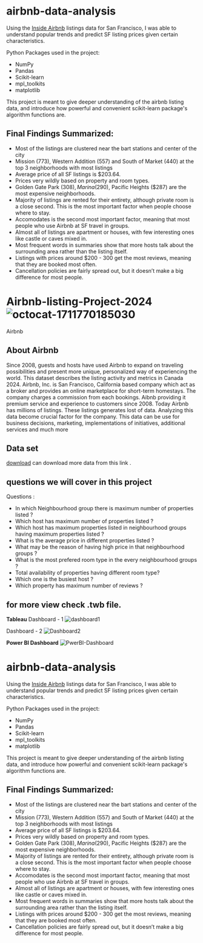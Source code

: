 # airbnb-data-analysis

Using the [Inside Airbnb](http://insideairbnb.com/) listings data for San Francisco, I was able to understand popular trends and predict SF listing prices given certain characteristics. 

Python Packages used in the project:
- NumPy
- Pandas
- Scikit-learn
- mpl_toolkits
- matplotlib
 
This project is meant to give deeper understanding of the airbnb listing data, and introduce how powerful and convenient scikit-learn package's algorithm functions are.

## Final Findings Summarized:
- Most of the listings are clustered near the bart stations and center of the city
- Mission (773), Western Addition (557) and South of Market (440) at the top 3 neighborhoods with most listings
- Average price of all SF listings is $203.64.
- Prices very wildly based on property and room types.
- Golden Gate Park ($308), Marina ($290), Pacific Heights ($287) are the most expensive neighborhoods.
- Majority of listings are rented for their entirety, although private room is a close second. This is the most important factor when people choose where to stay.
- Accomodates is the second most important factor, meaning that most people who use Airbnb at SF travel in groups.
- Almost all of listings are apartment or houses, with few interesting ones like castle or caves mixed in.
- Most frequent words in summaries show that more hosts talk about the surrounding area rather than the listing itself.
- Listings with prices around $200 - 300 get the most reviews, meaning that they are booked most often.
- Cancellation policies are fairly spread out, but it doesn’t make a big difference for most people.
# Airbnb-listing-Project-2024![octocat-1711770185030](https://github.com/RiyaSinghPatel/Airbnb-listing-Project-2024/assets/148413456/cf3eb408-178e-4a91-8d11-236e3a270325)

Airbnb 

## About Airbnb
Since 2008, guests and hosts have used Airbnb to expand on traveling possibilities and present more unique, personalized way of experiencing the world. This dataset describes the listing activity and metrics in Canada 2024.
Airbnb, Inc. is San Francisco, California based company which act as a broker and provides an online marketplace for short-term homestays. The company charges a commission from each bookings. Aibnb providing it premium service and experience to customers  since 2008. Today Airbnb has millions of listings. These listings generates lost of data. Analyzing this data become crucial factor for the company. This data can be use for business decisions, marketing, implementations of initiatives, additional services and much more


## Data set
[download](http://insideairbnb.com/get-the-data/)
can download more data from this link .


## questions we will cover in this project
Questions :
- In which Neighbourhood group there is maximum number of properties listed ?
- Which host has maximum number of properties listed ?
- Which host has maximum properties listed in neighbourhood groups having maximum properties listed ?
- What is the average price in different properties listed ?
- What may be the reason of having high price in that neighbourhood groups ?
- What is the most prefered room type in the every neighbourhood groups ?
- Total availability of properties having different room type?
- Which one is the busiest host ?
- Which property has maximum number of reviews ?


## for more view check .twb file.

**Tableau**
Dashboard - 1 
![dashboard1](https://github.com/RiyaSinghPatel/Airbnb-listing-Project-2024/assets/148413456/db31e636-0dfe-41c3-82b1-78fa5fbf74fc)

Dashboard - 2 
![Dashboard2](https://github.com/RiyaSinghPatel/Airbnb-listing-Project-2024/assets/148413456/03a3fdf6-c461-46a7-ad3a-9b79b5f6e5b4)

**Power BI Dashboard**
![PwerBI-Dashboard](https://github.com/RiyaSinghPatel/Airbnb-listing-Project-2024/assets/148413456/ae25860b-c404-4150-b444-d935a696dcfc)

# airbnb-data-analysis

Using the [Inside Airbnb](http://insideairbnb.com/) listings data for San Francisco, I was able to understand popular trends and predict SF listing prices given certain characteristics. 

Python Packages used in the project:
- NumPy
- Pandas
- Scikit-learn
- mpl_toolkits
- matplotlib

This project is meant to give deeper understanding of the airbnb listing data, and introduce how powerful and convenient scikit-learn package's algorithm functions are.

## Final Findings Summarized:
- Most of the listings are clustered near the bart stations and center of the city
- Mission (773), Western Addition (557) and South of Market (440) at the top 3 neighborhoods with most listings
- Average price of all SF listings is $203.64.
- Prices very wildly based on property and room types.
- Golden Gate Park ($308), Marina ($290), Pacific Heights ($287) are the most expensive neighborhoods.
- Majority of listings are rented for their entirety, although private room is a close second. This is the most important factor when people choose where to stay.
- Accomodates is the second most important factor, meaning that most people who use Airbnb at SF travel in groups.
- Almost all of listings are apartment or houses, with few interesting ones like castle or caves mixed in.
- Most frequent words in summaries show that more hosts talk about the surrounding area rather than the listing itself.
- Listings with prices around $200 - 300 get the most reviews, meaning that they are booked most often.
- Cancellation policies are fairly spread out, but it doesn’t make a big difference for most people.
